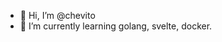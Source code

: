- 👋 Hi, I’m @chevito
- 🌱 I’m currently learning golang, svelte, docker.


<!---
chevito/chevito is a ✨ special ✨ repository because its `README.md` (this file) appears on your GitHub profile.
You can click the Preview link to take a look at your changes.
--->
